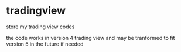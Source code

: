 # tradingview
store my trading view codes

the code works in version 4 trading view and may be tranformed to fit version 5 in the future if needed

